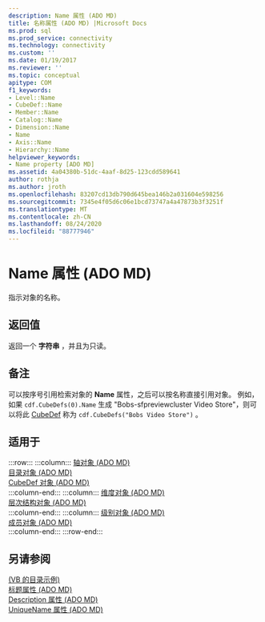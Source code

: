 ```yaml
---
description: Name 属性 (ADO MD)
title: 名称属性 (ADO MD) |Microsoft Docs
ms.prod: sql
ms.prod_service: connectivity
ms.technology: connectivity
ms.custom: ''
ms.date: 01/19/2017
ms.reviewer: ''
ms.topic: conceptual
apitype: COM
f1_keywords:
- Level::Name
- CubeDef::Name
- Member::Name
- Catalog::Name
- Dimension::Name
- Name
- Axis::Name
- Hierarchy::Name
helpviewer_keywords:
- Name property [ADO MD]
ms.assetid: 4a04380b-51dc-4aaf-8d25-123cdd589641
author: rothja
ms.author: jroth
ms.openlocfilehash: 83207cd13db790d645bea146b2a031604e598256
ms.sourcegitcommit: 7345e4f05d6c06e1bcd73747a4a47873b3f3251f
ms.translationtype: MT
ms.contentlocale: zh-CN
ms.lasthandoff: 08/24/2020
ms.locfileid: "88777946"
---
```

# <a name="name-property-ado-md"></a>Name 属性 (ADO MD)
指示对象的名称。  
  
## <a name="return-values"></a>返回值  
 返回一个 **字符串** ，并且为只读。  
  
## <a name="remarks"></a>备注  
 可以按序号引用检索对象的 **Name** 属性，之后可以按名称直接引用对象。 例如，如果 `cdf.CubeDefs(0).Name` 生成 "Bobs-sfpreviewcluster Video Store"，则可以将此 [CubeDef](./cubedef-object-ado-md.md) 称为 `cdf.CubeDefs("Bobs Video Store")` 。  
  
## <a name="applies-to"></a>适用于  

:::row:::
    :::column:::
        [轴对象 (ADO MD)](./axis-object-ado-md.md)  
        [目录对象 (ADO MD)](./catalog-object-ado-md.md)  
        [CubeDef 对象 (ADO MD)](./cubedef-object-ado-md.md)  
    :::column-end:::
    :::column:::
        [维度对象 (ADO MD)](./dimension-object-ado-md.md)  
        [层次结构对象 (ADO MD)](./hierarchy-object-ado-md.md)  
    :::column-end:::
    :::column:::
        [级别对象 (ADO MD)](./level-object-ado-md.md)  
        [成员对象 (ADO MD)](./member-object-ado-md.md)  
    :::column-end:::
:::row-end:::

## <a name="see-also"></a>另请参阅  
 [ (VB 的目录示例) ](./catalog-example-vb.md)   
 [标题属性 (ADO MD) ](./caption-property-ado-md.md)   
 [Description 属性 (ADO MD) ](./description-property-ado-md.md)   
 [UniqueName 属性 (ADO MD)](./uniquename-property-ado-md.md)